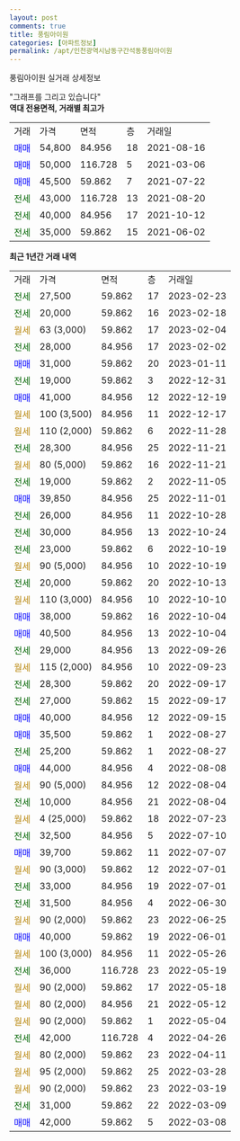 ```yaml
---
layout: post
comments: true
title: 풍림아이원
categories: [아파트정보]
permalink: /apt/인천광역시남동구간석동풍림아이원
---
```


풍림아이원 실거래 상세정보

<script type="text/javascript">
  google.charts.load('current', {'packages':['line', 'corechart']});
  google.charts.setOnLoadCallback(drawChart);

  function drawChart() {
    var data = new google.visualization.DataTable();
    data.addColumn('date', '거래일');
    data.addColumn('number', "매매");
    data.addColumn('number', "전세");
    data.addColumn('number', "전매");

    data.addRows([[new Date(Date.parse("2023-02-23")), null, 27500, null], [new Date(Date.parse("2023-02-18")), null, 20000, null], [new Date(Date.parse("2023-02-04")), null, null, null], [new Date(Date.parse("2023-02-02")), null, 28000, null], [new Date(Date.parse("2023-01-11")), 31000, null, null], [new Date(Date.parse("2022-12-31")), null, 19000, null], [new Date(Date.parse("2022-12-19")), 41000, null, null], [new Date(Date.parse("2022-12-17")), null, null, null], [new Date(Date.parse("2022-11-28")), null, null, null], [new Date(Date.parse("2022-11-21")), null, 28300, null], [new Date(Date.parse("2022-11-21")), null, null, null], [new Date(Date.parse("2022-11-05")), null, 19000, null], [new Date(Date.parse("2022-11-01")), 39850, null, null], [new Date(Date.parse("2022-10-28")), null, 26000, null], [new Date(Date.parse("2022-10-24")), null, 30000, null], [new Date(Date.parse("2022-10-19")), null, 23000, null], [new Date(Date.parse("2022-10-19")), null, null, null], [new Date(Date.parse("2022-10-13")), null, 20000, null], [new Date(Date.parse("2022-10-10")), null, null, null], [new Date(Date.parse("2022-10-04")), 38000, null, null], [new Date(Date.parse("2022-10-04")), 40500, null, null], [new Date(Date.parse("2022-09-26")), null, 29000, null], [new Date(Date.parse("2022-09-23")), null, null, null], [new Date(Date.parse("2022-09-17")), null, 28300, null], [new Date(Date.parse("2022-09-17")), null, 27000, null], [new Date(Date.parse("2022-09-15")), 40000, null, null], [new Date(Date.parse("2022-08-27")), 35500, null, null], [new Date(Date.parse("2022-08-27")), null, 25200, null], [new Date(Date.parse("2022-08-08")), 44000, null, null], [new Date(Date.parse("2022-08-04")), null, null, null], [new Date(Date.parse("2022-08-04")), null, 10000, null], [new Date(Date.parse("2022-07-23")), null, null, null], [new Date(Date.parse("2022-07-10")), null, 32500, null], [new Date(Date.parse("2022-07-07")), 39700, null, null], [new Date(Date.parse("2022-07-01")), null, null, null], [new Date(Date.parse("2022-07-01")), null, 33000, null], [new Date(Date.parse("2022-06-30")), null, 31500, null], [new Date(Date.parse("2022-06-25")), null, null, null], [new Date(Date.parse("2022-06-01")), 40000, null, null], [new Date(Date.parse("2022-05-26")), null, null, null], [new Date(Date.parse("2022-05-19")), null, 36000, null], [new Date(Date.parse("2022-05-18")), null, null, null], [new Date(Date.parse("2022-05-12")), null, null, null], [new Date(Date.parse("2022-05-04")), null, null, null], [new Date(Date.parse("2022-04-26")), null, 42000, null], [new Date(Date.parse("2022-04-11")), null, null, null], [new Date(Date.parse("2022-03-28")), null, null, null], [new Date(Date.parse("2022-03-19")), null, null, null], [new Date(Date.parse("2022-03-09")), null, 31000, null], [new Date(Date.parse("2022-03-08")), 42000, null, null]]);

    var options = {
      hAxis: {
        format: 'yyyy/MM/dd'
      },    
      lineWidth: 0,
      pointsVisible: true,    
      title: '최근 1년간 유형별 실거래가 분포',
      legend: { position: 'bottom' }
    };

    var formatter = new google.visualization.NumberFormat({pattern:'###,###'} );
    formatter.format(data, 1);
    formatter.format(data, 2);
    
    setTimeout(function() {
        var chart = new google.visualization.LineChart(document.getElementById('columnchart_material'));
        chart.draw(data, (options));
        document.getElementById('loading').style.display = 'none';
    }, 200);
  }
</script>


<div id="loading" style="z-index:20; display: block; margin-left: 0px">"그래프를 그리고 있습니다"</div>
<div id="columnchart_material" style="width: 95%; margin-left: 0px; display: block"></div>
<!-- contents start -->
<b>역대 전용면적, 거래별 최고가</b>
<table class="sortable">
    <tr>
      <td>거래</td>
      <td>가격</td>
      <td>면적</td>
      <td>층</td>
      <td>거래일</td>
    </tr>
        <tr>
          <td><a style="color: blue">매매</a></td>
          <td>54,800</td>
          <td>84.956</td>
          <td>18</td>
          <td>2021-08-16</td>
        </tr>            <tr>
          <td><a style="color: blue">매매</a></td>
          <td>50,000</td>
          <td>116.728</td>
          <td>5</td>
          <td>2021-03-06</td>
        </tr>            <tr>
          <td><a style="color: blue">매매</a></td>
          <td>45,500</td>
          <td>59.862</td>
          <td>7</td>
          <td>2021-07-22</td>
        </tr>        
        <tr>
              <td><a style="color: darkgreen">전세</a></td>
              <td>43,000</td>
              <td>116.728</td>
              <td>13</td>
              <td>2021-08-20</td>
            </tr>            <tr>
              <td><a style="color: darkgreen">전세</a></td>
              <td>40,000</td>
              <td>84.956</td>
              <td>17</td>
              <td>2021-10-12</td>
            </tr>            <tr>
              <td><a style="color: darkgreen">전세</a></td>
              <td>35,000</td>
              <td>59.862</td>
              <td>15</td>
              <td>2021-06-02</td>
            </tr>        
    
</table>

<b>최근 1년간 거래 내역</b>

<table class="sortable">
    <tr>
      <td>거래</td>
      <td>가격</td>
      <td>면적</td>
      <td>층</td>
      <td>거래일</td>
    </tr>
    <tr>
      <td><a style="color: darkgreen">전세</a></td>
      <td>27,500</td>
      <td>59.862</td>
      <td>17</td>
      <td>2023-02-23</td>
    </tr>          <tr>
      <td><a style="color: darkgreen">전세</a></td>
      <td>20,000</td>
      <td>59.862</td>
      <td>16</td>
      <td>2023-02-18</td>
    </tr>          <tr>
      <td><a style="color: darkgoldenrod">월세</a></td>
      <td>63 (3,000)</td>
      <td>59.862</td>
      <td>17</td>
      <td>2023-02-04</td>
    </tr>          <tr>
      <td><a style="color: darkgreen">전세</a></td>
      <td>28,000</td>
      <td>84.956</td>
      <td>17</td>
      <td>2023-02-02</td>
    </tr>          <tr>
      <td><a style="color: blue">매매</a></td>
      <td>31,000</td>
      <td>59.862</td>
      <td>20</td>
      <td>2023-01-11</td>
    </tr>          <tr>
      <td><a style="color: darkgreen">전세</a></td>
      <td>19,000</td>
      <td>59.862</td>
      <td>3</td>
      <td>2022-12-31</td>
    </tr>          <tr>
      <td><a style="color: blue">매매</a></td>
      <td>41,000</td>
      <td>84.956</td>
      <td>12</td>
      <td>2022-12-19</td>
    </tr>          <tr>
      <td><a style="color: darkgoldenrod">월세</a></td>
      <td>100 (3,500)</td>
      <td>84.956</td>
      <td>11</td>
      <td>2022-12-17</td>
    </tr>          <tr>
      <td><a style="color: darkgoldenrod">월세</a></td>
      <td>110 (2,000)</td>
      <td>59.862</td>
      <td>6</td>
      <td>2022-11-28</td>
    </tr>          <tr>
      <td><a style="color: darkgreen">전세</a></td>
      <td>28,300</td>
      <td>84.956</td>
      <td>25</td>
      <td>2022-11-21</td>
    </tr>          <tr>
      <td><a style="color: darkgoldenrod">월세</a></td>
      <td>80 (5,000)</td>
      <td>59.862</td>
      <td>16</td>
      <td>2022-11-21</td>
    </tr>          <tr>
      <td><a style="color: darkgreen">전세</a></td>
      <td>19,000</td>
      <td>59.862</td>
      <td>2</td>
      <td>2022-11-05</td>
    </tr>          <tr>
      <td><a style="color: blue">매매</a></td>
      <td>39,850</td>
      <td>84.956</td>
      <td>25</td>
      <td>2022-11-01</td>
    </tr>          <tr>
      <td><a style="color: darkgreen">전세</a></td>
      <td>26,000</td>
      <td>84.956</td>
      <td>11</td>
      <td>2022-10-28</td>
    </tr>          <tr>
      <td><a style="color: darkgreen">전세</a></td>
      <td>30,000</td>
      <td>84.956</td>
      <td>13</td>
      <td>2022-10-24</td>
    </tr>          <tr>
      <td><a style="color: darkgreen">전세</a></td>
      <td>23,000</td>
      <td>59.862</td>
      <td>6</td>
      <td>2022-10-19</td>
    </tr>          <tr>
      <td><a style="color: darkgoldenrod">월세</a></td>
      <td>90 (5,000)</td>
      <td>84.956</td>
      <td>10</td>
      <td>2022-10-19</td>
    </tr>          <tr>
      <td><a style="color: darkgreen">전세</a></td>
      <td>20,000</td>
      <td>59.862</td>
      <td>20</td>
      <td>2022-10-13</td>
    </tr>          <tr>
      <td><a style="color: darkgoldenrod">월세</a></td>
      <td>110 (3,000)</td>
      <td>84.956</td>
      <td>10</td>
      <td>2022-10-10</td>
    </tr>          <tr>
      <td><a style="color: blue">매매</a></td>
      <td>38,000</td>
      <td>59.862</td>
      <td>16</td>
      <td>2022-10-04</td>
    </tr>          <tr>
      <td><a style="color: blue">매매</a></td>
      <td>40,500</td>
      <td>84.956</td>
      <td>13</td>
      <td>2022-10-04</td>
    </tr>          <tr>
      <td><a style="color: darkgreen">전세</a></td>
      <td>29,000</td>
      <td>84.956</td>
      <td>13</td>
      <td>2022-09-26</td>
    </tr>          <tr>
      <td><a style="color: darkgoldenrod">월세</a></td>
      <td>115 (2,000)</td>
      <td>84.956</td>
      <td>10</td>
      <td>2022-09-23</td>
    </tr>          <tr>
      <td><a style="color: darkgreen">전세</a></td>
      <td>28,300</td>
      <td>59.862</td>
      <td>20</td>
      <td>2022-09-17</td>
    </tr>          <tr>
      <td><a style="color: darkgreen">전세</a></td>
      <td>27,000</td>
      <td>59.862</td>
      <td>15</td>
      <td>2022-09-17</td>
    </tr>          <tr>
      <td><a style="color: blue">매매</a></td>
      <td>40,000</td>
      <td>84.956</td>
      <td>12</td>
      <td>2022-09-15</td>
    </tr>          <tr>
      <td><a style="color: blue">매매</a></td>
      <td>35,500</td>
      <td>59.862</td>
      <td>1</td>
      <td>2022-08-27</td>
    </tr>          <tr>
      <td><a style="color: darkgreen">전세</a></td>
      <td>25,200</td>
      <td>59.862</td>
      <td>1</td>
      <td>2022-08-27</td>
    </tr>          <tr>
      <td><a style="color: blue">매매</a></td>
      <td>44,000</td>
      <td>84.956</td>
      <td>4</td>
      <td>2022-08-08</td>
    </tr>          <tr>
      <td><a style="color: darkgoldenrod">월세</a></td>
      <td>90 (5,000)</td>
      <td>84.956</td>
      <td>12</td>
      <td>2022-08-04</td>
    </tr>          <tr>
      <td><a style="color: darkgreen">전세</a></td>
      <td>10,000</td>
      <td>84.956</td>
      <td>21</td>
      <td>2022-08-04</td>
    </tr>          <tr>
      <td><a style="color: darkgoldenrod">월세</a></td>
      <td>4 (25,000)</td>
      <td>59.862</td>
      <td>18</td>
      <td>2022-07-23</td>
    </tr>          <tr>
      <td><a style="color: darkgreen">전세</a></td>
      <td>32,500</td>
      <td>84.956</td>
      <td>5</td>
      <td>2022-07-10</td>
    </tr>          <tr>
      <td><a style="color: blue">매매</a></td>
      <td>39,700</td>
      <td>59.862</td>
      <td>11</td>
      <td>2022-07-07</td>
    </tr>          <tr>
      <td><a style="color: darkgoldenrod">월세</a></td>
      <td>90 (3,000)</td>
      <td>59.862</td>
      <td>12</td>
      <td>2022-07-01</td>
    </tr>          <tr>
      <td><a style="color: darkgreen">전세</a></td>
      <td>33,000</td>
      <td>84.956</td>
      <td>19</td>
      <td>2022-07-01</td>
    </tr>          <tr>
      <td><a style="color: darkgreen">전세</a></td>
      <td>31,500</td>
      <td>84.956</td>
      <td>4</td>
      <td>2022-06-30</td>
    </tr>          <tr>
      <td><a style="color: darkgoldenrod">월세</a></td>
      <td>90 (2,000)</td>
      <td>59.862</td>
      <td>23</td>
      <td>2022-06-25</td>
    </tr>          <tr>
      <td><a style="color: blue">매매</a></td>
      <td>40,000</td>
      <td>59.862</td>
      <td>19</td>
      <td>2022-06-01</td>
    </tr>          <tr>
      <td><a style="color: darkgoldenrod">월세</a></td>
      <td>100 (3,000)</td>
      <td>84.956</td>
      <td>11</td>
      <td>2022-05-26</td>
    </tr>          <tr>
      <td><a style="color: darkgreen">전세</a></td>
      <td>36,000</td>
      <td>116.728</td>
      <td>23</td>
      <td>2022-05-19</td>
    </tr>          <tr>
      <td><a style="color: darkgoldenrod">월세</a></td>
      <td>90 (2,000)</td>
      <td>59.862</td>
      <td>17</td>
      <td>2022-05-18</td>
    </tr>          <tr>
      <td><a style="color: darkgoldenrod">월세</a></td>
      <td>80 (2,000)</td>
      <td>84.956</td>
      <td>21</td>
      <td>2022-05-12</td>
    </tr>          <tr>
      <td><a style="color: darkgoldenrod">월세</a></td>
      <td>90 (2,000)</td>
      <td>59.862</td>
      <td>1</td>
      <td>2022-05-04</td>
    </tr>          <tr>
      <td><a style="color: darkgreen">전세</a></td>
      <td>42,000</td>
      <td>116.728</td>
      <td>4</td>
      <td>2022-04-26</td>
    </tr>          <tr>
      <td><a style="color: darkgoldenrod">월세</a></td>
      <td>80 (2,000)</td>
      <td>59.862</td>
      <td>23</td>
      <td>2022-04-11</td>
    </tr>          <tr>
      <td><a style="color: darkgoldenrod">월세</a></td>
      <td>95 (2,000)</td>
      <td>59.862</td>
      <td>25</td>
      <td>2022-03-28</td>
    </tr>          <tr>
      <td><a style="color: darkgoldenrod">월세</a></td>
      <td>90 (2,000)</td>
      <td>59.862</td>
      <td>23</td>
      <td>2022-03-19</td>
    </tr>          <tr>
      <td><a style="color: darkgreen">전세</a></td>
      <td>31,000</td>
      <td>59.862</td>
      <td>22</td>
      <td>2022-03-09</td>
    </tr>          <tr>
      <td><a style="color: blue">매매</a></td>
      <td>42,000</td>
      <td>59.862</td>
      <td>5</td>
      <td>2022-03-08</td>
    </tr>      </table>
<!-- contents end -->    

